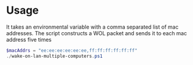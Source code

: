 # Usage
It takes an environmental variable with a comma separated list of mac addresses.
The script constructs a WOL packet and sends it to each mac address five times

~~~ powershell
$macAddrs = "ee:ee:ee:ee:ee:ee,ff:ff:ff:ff:ff:ff"
./wake-on-lan-multiple-computers.ps1
~~~